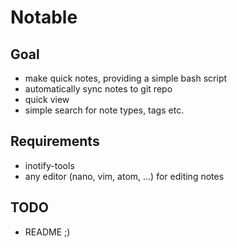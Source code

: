 # Notable

## Goal

* make quick notes, providing a simple bash script
* automatically sync notes to git repo
* quick view
* simple search for note types, tags etc.

## Requirements
* inotify-tools
* any editor (nano, vim, atom, ...) for editing notes

## TODO
* README ;)
